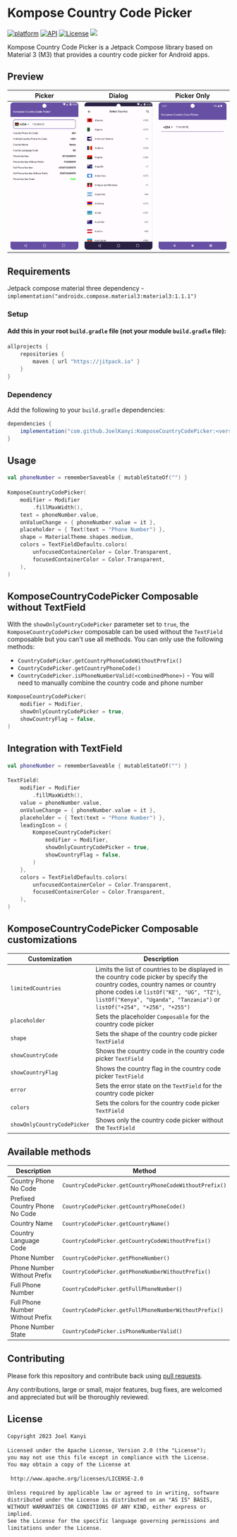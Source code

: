 # Kompose Country Code Picker
[![platform](https://img.shields.io/badge/platform-Android-yellow.svg)](https://www.android.com)
[![API](https://img.shields.io/badge/API-21%2B-brightgreen.svg?style=plastic)](https://android-arsenal.com/api?level=21)
[![License](https://img.shields.io/badge/license-Apache%202-4EB1BA.svg?style=flat-square)](https://www.apache.org/licenses/LICENSE-2.0.html)
[![](https://jitpack.io/v/JoelKanyi/KomposeCountryCodePicker.svg)](https://jitpack.io/#JoelKanyi/KomposeCountryCodePicker)

Kompose Country Code Picker is a Jetpack Compose library based on Material 3 (M3) that provides a country code picker for Android apps.

## Preview
Picker   |   Dialog | Picker Only
-----------------   |   ----------------- | -----------------
<img src="screenshot/kompose-picker-textfield.png" width="250"/>   |   <img src="screenshot/kompose-picker-dialog.png" width="250"/> | <img src="screenshot/kompose-picker-only.png" width="250"/>

## Requirements
Jetpack compose material three dependency - `implementation("androidx.compose.material3:material3:1.1.1")`

### Setup
#### Add this in your root `build.gradle` file (**not** your module `build.gradle` file):

```groovy
allprojects {
    repositories {
        maven { url "https://jitpack.io" }
    }
}
```

### Dependency
Add the following to your `build.gradle` dependencies:

```groovy
dependencies {
    implementation("com.github.JoelKanyi:KomposeCountryCodePicker:<version>")
}
```

## Usage

```kotlin
val phoneNumber = rememberSaveable { mutableStateOf("") }

KomposeCountryCodePicker(
    modifier = Modifier
        .fillMaxWidth(),
    text = phoneNumber.value,
    onValueChange = { phoneNumber.value = it },
    placeholder = { Text(text = "Phone Number") },
    shape = MaterialTheme.shapes.medium,
    colors = TextFieldDefaults.colors(
        unfocusedContainerColor = Color.Transparent,
        focusedContainerColor = Color.Transparent,
    ),
)
```

## KomposeCountryCodePicker Composable without TextField
With the `showOnlyCountryCodePicker` parameter set to `true`, the `KomposeCountryCodePicker` composable can be used without the `TextField` composable but you can't use all methods. You can only use  the following methods:
- `CountryCodePicker.getCountryPhoneCodeWithoutPrefix()`
- `CountryCodePicker.getCountryPhoneCode()`
- `CountryCodePicker.isPhoneNumberValid(<combinedPhone>)` - You will need to manually combine the country code and phone number
```kotlin
KomposeCountryCodePicker(
    modifier = Modifier,
    showOnlyCountryCodePicker = true,
    showCountryFlag = false,
)
```

## Integration with TextField

```kotlin
val phoneNumber = rememberSaveable { mutableStateOf("") }

TextField(
    modifier = Modifier
        .fillMaxWidth(),
    value = phoneNumber.value,
    onValueChange = { phoneNumber.value = it },
    placeholder = { Text(text = "Phone Number") },
    leadingIcon = {
        KomposeCountryCodePicker(
            modifier = Modifier,
            showOnlyCountryCodePicker = true,
            showCountryFlag = false,
        )
    },
    colors = TextFieldDefaults.colors(
        unfocusedContainerColor = Color.Transparent,
        focusedContainerColor = Color.Transparent,
    ),
)
```

## KomposeCountryCodePicker Composable customizations
Customization | Description
------------     |   -------------
`limitedCountries`   | Limits the list of countries to be displayed in the country code picker by specify the country codes, country names or country phone codes i.e `listOf("KE", "UG", "TZ")`, `listOf("Kenya", "Uganda", "Tanzania")` or `listOf("+254", "+256", "+255")`
`placeholder`   | Sets the placeholder `Composable` for the country code picker
`shape`  | Sets the shape of the country code picker `TextField`
`showCountryCode`  | Shows the country code in the country code picker `TextField`
`showCountryFlag`  | Shows the country flag in the country code picker `TextField`
`error`  | Sets the error state on the `TextField` for the country code picker
`colors`  | Sets the colors for the country code picker `TextField`
`showOnlyCountryCodePicker`  | Shows only the country code picker without the `TextField`


## Available methods
Description | Method
------------     |   -------------
Country Phone No Code    | `CountryCodePicker.getCountryPhoneCodeWithoutPrefix()`
Prefixed Country Phone No Code    | `CountryCodePicker.getCountryPhoneCode()`
Country Name    | `CountryCodePicker.getCountryName()`
Country Language Code    | `CountryCodePicker.getCountryCodeWithoutPrefix()`
Phone Number    | `CountryCodePicker.getPhoneNumber()`
Phone Number Without Prefix    | `CountryCodePicker.getPhoneNumberWithoutPrefix()`
Full Phone Number    | `CountryCodePicker.getFullPhoneNumber()`
Full Phone Number Without Prefix    | `CountryCodePicker.getFullPhoneNumberWithoutPrefix()`
Phone Number State    | `CountryCodePicker.isPhoneNumberValid()`


## Contributing

Please fork this repository and contribute back using
[pull requests](https://github.com/Shashank02051997/FancyWalkthrough-Android/pulls).

Any contributions, large or small, major features, bug fixes, are welcomed and appreciated
but will be thoroughly reviewed.

## License

```
Copyright 2023 Joel Kanyi

Licensed under the Apache License, Version 2.0 (the "License");
you may not use this file except in compliance with the License.
You may obtain a copy of the License at

 http://www.apache.org/licenses/LICENSE-2.0

Unless required by applicable law or agreed to in writing, software
distributed under the License is distributed on an "AS IS" BASIS,
WITHOUT WARRANTIES OR CONDITIONS OF ANY KIND, either express or implied.
See the License for the specific language governing permissions and
limitations under the License.